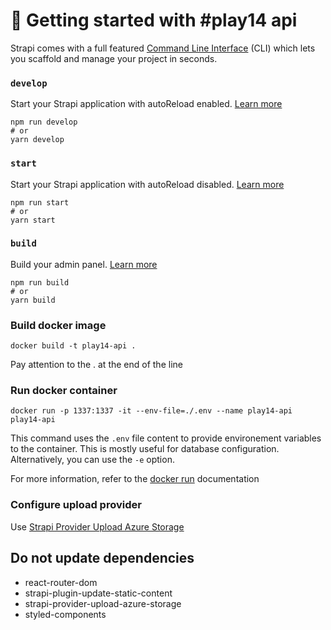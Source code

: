 # 🚀 Getting started with #play14 api

Strapi comes with a full featured [Command Line Interface](https://docs.strapi.io/developer-docs/latest/developer-resources/cli/CLI.html) (CLI) which lets you scaffold and manage your project in seconds.

### `develop`

Start your Strapi application with autoReload enabled. [Learn more](https://docs.strapi.io/developer-docs/latest/developer-resources/cli/CLI.html#strapi-develop)

```
npm run develop
# or
yarn develop
```

### `start`

Start your Strapi application with autoReload disabled. [Learn more](https://docs.strapi.io/developer-docs/latest/developer-resources/cli/CLI.html#strapi-start)

```
npm run start
# or
yarn start
```

### `build`

Build your admin panel. [Learn more](https://docs.strapi.io/developer-docs/latest/developer-resources/cli/CLI.html#strapi-build)

```
npm run build
# or
yarn build
```

### Build docker image

```
docker build -t play14-api .
```

Pay attention to the . at the end of the line

### Run docker container

```
docker run -p 1337:1337 -it --env-file=./.env --name play14-api play14-api
```

This command uses the `.env` file content to provide environement variables to the container. This is mostly useful for database configuration. Alternatively, you can use the `-e` option.

For more information, refer to the [docker run](https://docs.docker.com/engine/reference/commandline/run/) documentation

### Configure upload provider

Use [Strapi Provider Upload Azure Storage](https://github.com/jakeFeldman/strapi-provider-upload-azure-storage)

## Do not update dependencies

- react-router-dom
- strapi-plugin-update-static-content
- strapi-provider-upload-azure-storage
- styled-components
